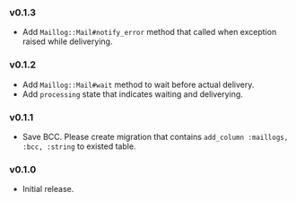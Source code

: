 ### v0.1.3

- Add `Maillog::Mail#notify_error` method that called when exception raised while deliverying.

### v0.1.2

- Add `Maillog::Mail#wait` method to wait before actual delivery.
- Add `processing` state that indicates waiting and deliverying.

### v0.1.1

- Save BCC. Please create migration that contains `add_column :maillogs, :bcc, :string` to existed table.

### v0.1.0

- Initial release.
